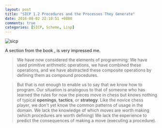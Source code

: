 ```yaml
---
layout: post
title: "SICP 1.2 Procedures and the Processes They Generate"
date: 2016-08-02 22:10:51 +0800
comments: true
categories: [SICP, Scheme, Lisp] 
---
```


![sicp](http://i.imgur.com/QCLvX22.gif)

A section from the book , is very impressed me.

>We have now considered the elements of programming: We have used primitive arithmetic operations, we have combined these operations, and we have abstracted these composite operations by defining them as compound procedures.

>But that is not enough to enable us to say that we know how to program. Our situation is analogous to that of someone who has learned the rules for now the pieces move in chess but knows nothing of typical **openings**, **tactics**, or **strategy**. Like the novice chess player, we don't yet know the common patterns of usage in the domain. We lack the knowledge of which moves are worth making (which  procedures are worth defining) We lack the experience to predict the consequences of making a move (executing a procedure).


